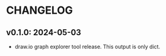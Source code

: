 # CHANGELOG

## v0.1.0: 2024-05-03
- draw.io graph explorer tool release. This output is only dict.

